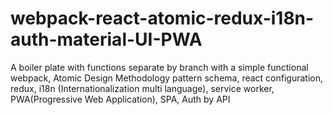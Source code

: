 # webpack-react-atomic-redux-i18n-auth-material-UI-PWA
A boiler plate with functions separate by branch with a simple functional webpack, Atomic Design Methodology pattern  schema, react configuration, redux, i18n (Internationalization multi language), service worker, PWA(Progressive Web Application), SPA, Auth by API
